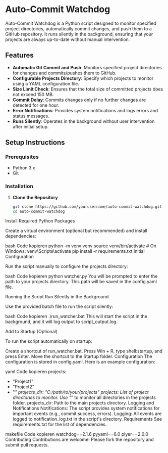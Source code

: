 # Auto-Commit Watchdog

Auto-Commit Watchdog is a Python script designed to monitor specified project directories, automatically commit changes, and push them to a GitHub repository. It runs silently in the background, ensuring that your projects are always up-to-date without manual intervention.

## Features

- **Automatic Git Commit and Push**: Monitors specified project directories for changes and commits/pushes them to GitHub.
- **Configurable Projects Directory**: Specify which projects to monitor using a YAML configuration file.
- **Size Limit Check**: Ensures that the total size of committed projects does not exceed 150 MB.
- **Commit Delay**: Commits changes only if no further changes are detected for one hour.
- **Error Notifications**: Provides system notifications and logs errors and status messages.
- **Runs Silently**: Operates in the background without user intervention after initial setup.

## Setup Instructions

### Prerequisites

- Python 3.x
- Git

### Installation

1. **Clone the Repository**

   ```bash
   git clone https://github.com/yourusername/auto-commit-watchdog.git
   cd auto-commit-watchdog


Install Required Python Packages

Create a virtual environment (optional but recommended) and install dependencies:

bash
Code kopieren
python -m venv venv
source venv/bin/activate  # On Windows: venv\Scripts\activate
pip install -r requirements.txt
Initial Configuration

Run the script manually to configure the projects directory:

bash
Code kopieren
python watcher.py
You will be prompted to enter the path to your projects directory. This path will be saved in the config.yaml file.

Running the Script
Run Silently in the Background

Use the provided batch file to run the script silently:

bash
Code kopieren
.\run_watcher.bat
This will start the script in the background, and it will log output to script_output.log.

Add to Startup (Optional)

To run the script automatically on startup:

Create a shortcut of run_watcher.bat.
Press Win + R, type shell:startup, and press Enter.
Move the shortcut to the Startup folder.
Configuration
The configuration is stored in config.yaml. Here is an example configuration:

yaml
Code kopieren
projects:
  - "Project1"
  - "Project2"
  - "*"
projects_dir: "C:/path/to/your/projects"
projects: List of project directories to monitor. Use "*" to monitor all directories in the projects folder.
projects_dir: Path to the main projects directory.
Logging and Notifications
Notifications: The script provides system notifications for important events (e.g., commit success, errors).
Logging: All events are logged to notification_log.txt in the script's directory.
Requirements
See requirements.txt for the list of dependencies.

makefile
Code kopieren
watchdog==2.1.6
pyyaml==6.0
plyer==2.0.0
Contributing
Contributions are welcome! Please fork the repository and submit pull requests.